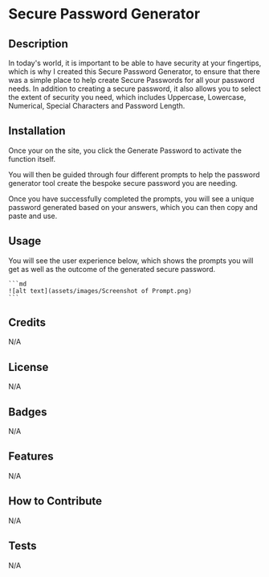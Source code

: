 # Secure Password Generator

## Description

In today's world, it is important to be able to have security at your fingertips, which is why I created this Secure Password Generator, to ensure that there was a simple place to help create Secure Passwords for all your password needs. 
In addition to creating a secure password, it also allows you to select the extent of security you need, which includes Uppercase, Lowercase, Numerical, Special Characters and Password Length.

## Installation

Once your on the site, you click the Generate Password to activate the function itself.

You will then be guided through four different prompts to help the password generator tool create the bespoke secure password you are needing.

Once you have successfully completed the prompts, you will see a unique password generated based on your answers, which you can then copy and paste and use.

## Usage

You will see the user experience below, which shows the prompts you will get as well as the outcome of the generated secure password.



    ```md
    ![alt text](assets/images/Screenshot of Prompt.png)
    ```

## Credits

N/A

## License

N/A

## Badges

N/A

## Features

N/A

## How to Contribute

N/A

## Tests

N/A